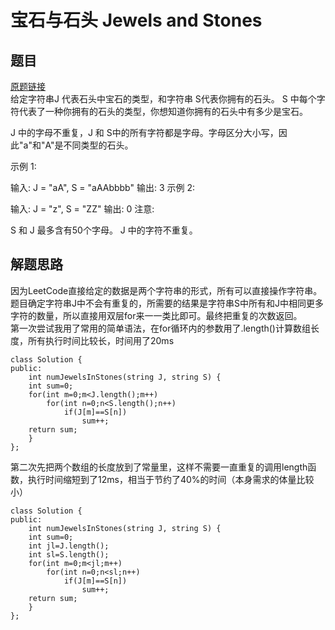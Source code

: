 # 宝石与石头 Jewels and Stones  
## 题目  
<a href="https://leetcode-cn.com/problems/jewels-and-stones/" target="_blank">原题链接</a>  
给定字符串J 代表石头中宝石的类型，和字符串 S代表你拥有的石头。 S 中每个字符代表了一种你拥有的石头的类型，你想知道你拥有的石头中有多少是宝石。

J 中的字母不重复，J 和 S中的所有字符都是字母。字母区分大小写，因此"a"和"A"是不同类型的石头。

示例 1:

输入: J = "aA", S = "aAAbbbb"
输出: 3
示例 2:

输入: J = "z", S = "ZZ"
输出: 0
注意:

S 和 J 最多含有50个字母。
 J 中的字符不重复。
 
 ## 解题思路
因为LeetCode直接给定的数据是两个字符串的形式，所有可以直接操作字符串。  
题目确定字符串J中不会有重复的，所需要的结果是字符串S中所有和J中相同更多字符的数量，所以直接用双层for来一一类比即可。最终把重复的次数返回。  
第一次尝试我用了常用的简单语法，在for循环内的参数用了.length()计算数组长度，所有执行时间比较长，时间用了20ms

    class Solution {
    public:
        int numJewelsInStones(string J, string S) {
        int sum=0;
        for(int m=0;m<J.length();m++)
            for(int n=0;n<S.length();n++)
                if(J[m]==S[n])
                    sum++;
        return sum;
        }
    };

第二次先把两个数组的长度放到了常量里，这样不需要一直重复的调用length函数，执行时间缩短到了12ms，相当于节约了40%的时间（本身需求的体量比较小）

    class Solution {  
    public:  
        int numJewelsInStones(string J, string S) {  
        int sum=0;  
        int jl=J.length();  
        int sl=S.length();  
        for(int m=0;m<jl;m++)  
            for(int n=0;n<sl;n++)  
                if(J[m]==S[n])  
                    sum++;  
        return sum;  
        }  
    };
